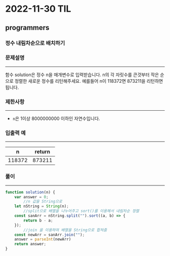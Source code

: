 # 2022-11-30 TIL

## programmers

### 정수 내림차순으로 배치하기

### 문제설명

---

함수 solution은 정수 n을 매개변수로 입력받습니다. n의 각 자릿수를 큰것부터 작은 순으로 정렬한 새로운 정수를 리턴해주세요. 예를들어 n이 118372면 873211을 리턴하면 됩니다.

### 제한사항

---

- `n`은 1이상 8000000000 이하인 자연수입니다.

### 입출력 예

---

| n | return |
| --- | --- |
| 118372 | 873211 |

### 풀이

---

```jsx
function solution(n) {
    var answer = 0;
		//n 값을 String으로
    let nString = String(n);
		//split으로 배열을 나누어주고 sort()를 이용해서 내림차순 정렬
    const sanArr = nString.split("").sort((a, b) => {
        return b - a;
    });
		//join 을 이용하여 배열을 String으로 합쳐줌
    const newArr = sanArr.join("");
    answer = parseInt(newArr)
    return answer;
}
```